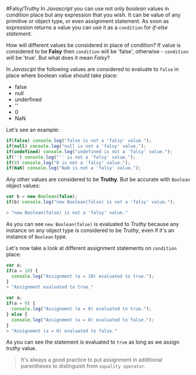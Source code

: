 #Falsy/Truthy
In *Javascript* you can use not only *boolean* values in condition place but any expression that you wish. It can be value of any primitive or object type, or even assignment statement. As soon as expression returns a value you can use it as a `condition` for *if-else statement*.

How will different values be considered in place of condition? If value is considered to be **Falsy** then `condition` will be 'false', otherwise - `condition` will be 'true'. But what does it mean *Falsy*?

In *Javascipt* the following values are considered to evaluate to `false` in place where boolean value should take place:
* false
* null
* underfined
* ''
* 0
* NaN

Let's see an example:
```javascript
if(false) console.log("false is not a 'falsy' value.");
if(null) console.log("null is not a 'falsy' value.");
if(undefined) console.log("undefined is not a 'falsy' value.");
if('') console.log("'' is not a 'falsy' value.");
if(0) console.log("0 is not a 'falsy' value.");
if(NaN) console.log("NaN is not a 'falsy' value.");
```
Any other values are considered to be **Truthy**. But be accurate with `Boolean` object values:
```javascript
var b = new Boolean(false);
if(b) console.log("new Boolean(false) is not a 'falsy' value.");

> "new Boolean(false) is not a 'falsy' value."
```
As you can see `new Boolean(false)` is evaluated to *Truthy* because any instance on any object type is considered to be *Truthy*, even if it's an instance of `Boolean` type. 

Let's now take a look at different assignment statements on `condition` place:
```javascript
var a;
if(a = 10) {
  console.log("Assignment (a = 10) evaluated to true.");
}
> "Assignment evaluated to true."

var a;
if(a = 0) {
  console.log("Assignemnt (a = 0) evaluated to true.");
} else {
  console.log("Assignemnt (a = 0) evaluated to false.");
}
> "Assignemnt (a = 0) evaluated to false."
```
As you can see the statement is evaluated to `true` as long as we assign *truthy* value.

> It's always a good practice to put assignment in additional parentheses to distinguish from `equality operator`.
